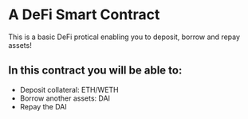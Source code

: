# A DeFi Smart Contract

This is a basic DeFi protical enabling you to deposit, borrow and repay assets!

## In this contract you will be able to:
* Deposit collateral: ETH/WETH
* Borrow another assets: DAI
* Repay the DAI